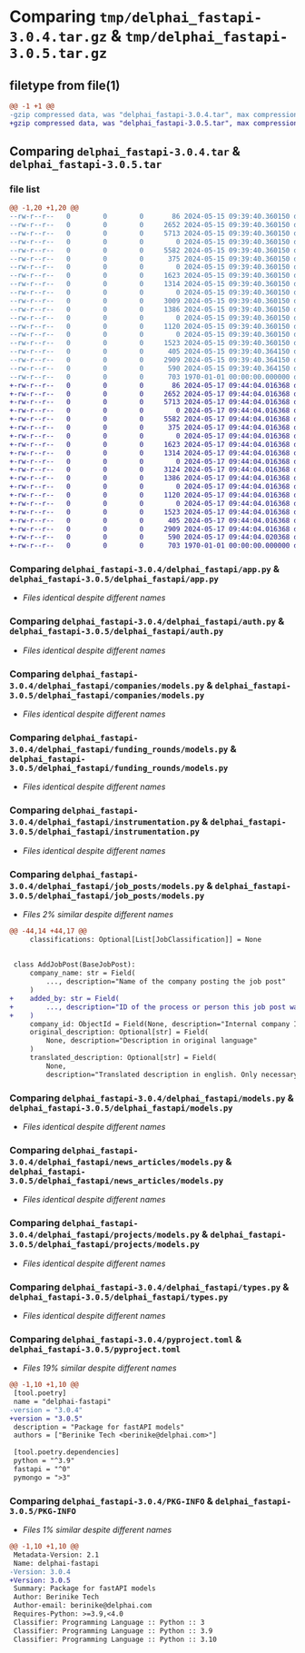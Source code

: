 # Comparing `tmp/delphai_fastapi-3.0.4.tar.gz` & `tmp/delphai_fastapi-3.0.5.tar.gz`

## filetype from file(1)

```diff
@@ -1 +1 @@
-gzip compressed data, was "delphai_fastapi-3.0.4.tar", max compression
+gzip compressed data, was "delphai_fastapi-3.0.5.tar", max compression
```

## Comparing `delphai_fastapi-3.0.4.tar` & `delphai_fastapi-3.0.5.tar`

### file list

```diff
@@ -1,20 +1,20 @@
--rw-r--r--   0        0        0       86 2024-05-15 09:39:40.360150 delphai_fastapi-3.0.4/delphai_fastapi/__init__.py
--rw-r--r--   0        0        0     2652 2024-05-15 09:39:40.360150 delphai_fastapi-3.0.4/delphai_fastapi/app.py
--rw-r--r--   0        0        0     5713 2024-05-15 09:39:40.360150 delphai_fastapi-3.0.4/delphai_fastapi/auth.py
--rw-r--r--   0        0        0        0 2024-05-15 09:39:40.360150 delphai_fastapi-3.0.4/delphai_fastapi/companies/__init__.py
--rw-r--r--   0        0        0     5582 2024-05-15 09:39:40.360150 delphai_fastapi-3.0.4/delphai_fastapi/companies/models.py
--rw-r--r--   0        0        0      375 2024-05-15 09:39:40.360150 delphai_fastapi-3.0.4/delphai_fastapi/decorators.py
--rw-r--r--   0        0        0        0 2024-05-15 09:39:40.360150 delphai_fastapi-3.0.4/delphai_fastapi/funding_rounds/__init__.py
--rw-r--r--   0        0        0     1623 2024-05-15 09:39:40.360150 delphai_fastapi-3.0.4/delphai_fastapi/funding_rounds/models.py
--rw-r--r--   0        0        0     1314 2024-05-15 09:39:40.360150 delphai_fastapi-3.0.4/delphai_fastapi/instrumentation.py
--rw-r--r--   0        0        0        0 2024-05-15 09:39:40.360150 delphai_fastapi-3.0.4/delphai_fastapi/job_posts/__init__.py
--rw-r--r--   0        0        0     3009 2024-05-15 09:39:40.360150 delphai_fastapi-3.0.4/delphai_fastapi/job_posts/models.py
--rw-r--r--   0        0        0     1386 2024-05-15 09:39:40.360150 delphai_fastapi-3.0.4/delphai_fastapi/models.py
--rw-r--r--   0        0        0        0 2024-05-15 09:39:40.360150 delphai_fastapi-3.0.4/delphai_fastapi/news_articles/__init__.py
--rw-r--r--   0        0        0     1120 2024-05-15 09:39:40.360150 delphai_fastapi-3.0.4/delphai_fastapi/news_articles/models.py
--rw-r--r--   0        0        0        0 2024-05-15 09:39:40.360150 delphai_fastapi-3.0.4/delphai_fastapi/projects/__init__.py
--rw-r--r--   0        0        0     1523 2024-05-15 09:39:40.360150 delphai_fastapi-3.0.4/delphai_fastapi/projects/models.py
--rw-r--r--   0        0        0      405 2024-05-15 09:39:40.364150 delphai_fastapi-3.0.4/delphai_fastapi/server.py
--rw-r--r--   0        0        0     2909 2024-05-15 09:39:40.364150 delphai_fastapi-3.0.4/delphai_fastapi/types.py
--rw-r--r--   0        0        0      590 2024-05-15 09:39:40.364150 delphai_fastapi-3.0.4/pyproject.toml
--rw-r--r--   0        0        0      703 1970-01-01 00:00:00.000000 delphai_fastapi-3.0.4/PKG-INFO
+-rw-r--r--   0        0        0       86 2024-05-17 09:44:04.016368 delphai_fastapi-3.0.5/delphai_fastapi/__init__.py
+-rw-r--r--   0        0        0     2652 2024-05-17 09:44:04.016368 delphai_fastapi-3.0.5/delphai_fastapi/app.py
+-rw-r--r--   0        0        0     5713 2024-05-17 09:44:04.016368 delphai_fastapi-3.0.5/delphai_fastapi/auth.py
+-rw-r--r--   0        0        0        0 2024-05-17 09:44:04.016368 delphai_fastapi-3.0.5/delphai_fastapi/companies/__init__.py
+-rw-r--r--   0        0        0     5582 2024-05-17 09:44:04.016368 delphai_fastapi-3.0.5/delphai_fastapi/companies/models.py
+-rw-r--r--   0        0        0      375 2024-05-17 09:44:04.016368 delphai_fastapi-3.0.5/delphai_fastapi/decorators.py
+-rw-r--r--   0        0        0        0 2024-05-17 09:44:04.016368 delphai_fastapi-3.0.5/delphai_fastapi/funding_rounds/__init__.py
+-rw-r--r--   0        0        0     1623 2024-05-17 09:44:04.016368 delphai_fastapi-3.0.5/delphai_fastapi/funding_rounds/models.py
+-rw-r--r--   0        0        0     1314 2024-05-17 09:44:04.016368 delphai_fastapi-3.0.5/delphai_fastapi/instrumentation.py
+-rw-r--r--   0        0        0        0 2024-05-17 09:44:04.016368 delphai_fastapi-3.0.5/delphai_fastapi/job_posts/__init__.py
+-rw-r--r--   0        0        0     3124 2024-05-17 09:44:04.016368 delphai_fastapi-3.0.5/delphai_fastapi/job_posts/models.py
+-rw-r--r--   0        0        0     1386 2024-05-17 09:44:04.016368 delphai_fastapi-3.0.5/delphai_fastapi/models.py
+-rw-r--r--   0        0        0        0 2024-05-17 09:44:04.016368 delphai_fastapi-3.0.5/delphai_fastapi/news_articles/__init__.py
+-rw-r--r--   0        0        0     1120 2024-05-17 09:44:04.016368 delphai_fastapi-3.0.5/delphai_fastapi/news_articles/models.py
+-rw-r--r--   0        0        0        0 2024-05-17 09:44:04.016368 delphai_fastapi-3.0.5/delphai_fastapi/projects/__init__.py
+-rw-r--r--   0        0        0     1523 2024-05-17 09:44:04.016368 delphai_fastapi-3.0.5/delphai_fastapi/projects/models.py
+-rw-r--r--   0        0        0      405 2024-05-17 09:44:04.016368 delphai_fastapi-3.0.5/delphai_fastapi/server.py
+-rw-r--r--   0        0        0     2909 2024-05-17 09:44:04.016368 delphai_fastapi-3.0.5/delphai_fastapi/types.py
+-rw-r--r--   0        0        0      590 2024-05-17 09:44:04.020368 delphai_fastapi-3.0.5/pyproject.toml
+-rw-r--r--   0        0        0      703 1970-01-01 00:00:00.000000 delphai_fastapi-3.0.5/PKG-INFO
```

### Comparing `delphai_fastapi-3.0.4/delphai_fastapi/app.py` & `delphai_fastapi-3.0.5/delphai_fastapi/app.py`

 * *Files identical despite different names*

### Comparing `delphai_fastapi-3.0.4/delphai_fastapi/auth.py` & `delphai_fastapi-3.0.5/delphai_fastapi/auth.py`

 * *Files identical despite different names*

### Comparing `delphai_fastapi-3.0.4/delphai_fastapi/companies/models.py` & `delphai_fastapi-3.0.5/delphai_fastapi/companies/models.py`

 * *Files identical despite different names*

### Comparing `delphai_fastapi-3.0.4/delphai_fastapi/funding_rounds/models.py` & `delphai_fastapi-3.0.5/delphai_fastapi/funding_rounds/models.py`

 * *Files identical despite different names*

### Comparing `delphai_fastapi-3.0.4/delphai_fastapi/instrumentation.py` & `delphai_fastapi-3.0.5/delphai_fastapi/instrumentation.py`

 * *Files identical despite different names*

### Comparing `delphai_fastapi-3.0.4/delphai_fastapi/job_posts/models.py` & `delphai_fastapi-3.0.5/delphai_fastapi/job_posts/models.py`

 * *Files 2% similar despite different names*

```diff
@@ -44,14 +44,17 @@
     classifications: Optional[List[JobClassification]] = None
 
 
 class AddJobPost(BaseJobPost):
     company_name: str = Field(
         ..., description="Name of the company posting the job post"
     )
+    added_by: str = Field(
+        ..., description="ID of the process or person this job post was added by"
+    )
     company_id: ObjectId = Field(None, description="Internal company ID")
     original_description: Optional[str] = Field(
         None, description="Description in original language"
     )
     translated_description: Optional[str] = Field(
         None,
         description="Translated description in english. Only necessary if original language is not english",
```

### Comparing `delphai_fastapi-3.0.4/delphai_fastapi/models.py` & `delphai_fastapi-3.0.5/delphai_fastapi/models.py`

 * *Files identical despite different names*

### Comparing `delphai_fastapi-3.0.4/delphai_fastapi/news_articles/models.py` & `delphai_fastapi-3.0.5/delphai_fastapi/news_articles/models.py`

 * *Files identical despite different names*

### Comparing `delphai_fastapi-3.0.4/delphai_fastapi/projects/models.py` & `delphai_fastapi-3.0.5/delphai_fastapi/projects/models.py`

 * *Files identical despite different names*

### Comparing `delphai_fastapi-3.0.4/delphai_fastapi/types.py` & `delphai_fastapi-3.0.5/delphai_fastapi/types.py`

 * *Files identical despite different names*

### Comparing `delphai_fastapi-3.0.4/pyproject.toml` & `delphai_fastapi-3.0.5/pyproject.toml`

 * *Files 19% similar despite different names*

```diff
@@ -1,10 +1,10 @@
 [tool.poetry]
 name = "delphai-fastapi"
-version = "3.0.4"
+version = "3.0.5"
 description = "Package for fastAPI models"
 authors = ["Berinike Tech <berinike@delphai.com>"]
 
 [tool.poetry.dependencies]
 python = "^3.9"
 fastapi = "^0"
 pymongo = ">3"
```

### Comparing `delphai_fastapi-3.0.4/PKG-INFO` & `delphai_fastapi-3.0.5/PKG-INFO`

 * *Files 1% similar despite different names*

```diff
@@ -1,10 +1,10 @@
 Metadata-Version: 2.1
 Name: delphai-fastapi
-Version: 3.0.4
+Version: 3.0.5
 Summary: Package for fastAPI models
 Author: Berinike Tech
 Author-email: berinike@delphai.com
 Requires-Python: >=3.9,<4.0
 Classifier: Programming Language :: Python :: 3
 Classifier: Programming Language :: Python :: 3.9
 Classifier: Programming Language :: Python :: 3.10
```

